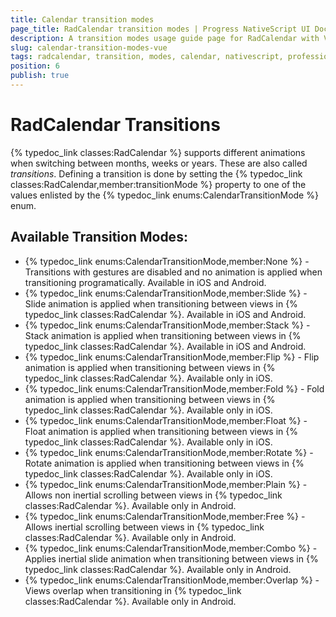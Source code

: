 ```yaml
---
title: Calendar transition modes
page_title: RadCalendar transition modes | Progress NativeScript UI Documentation
description: A transition modes usage guide page for RadCalendar with Vue
slug: calendar-transition-modes-vue
tags: radcalendar, transition, modes, calendar, nativescript, professional, ui
position: 6
publish: true
---
```


# RadCalendar Transitions
{% typedoc_link classes:RadCalendar %} supports different animations when switching between months, weeks or years. These are also called *transitions*. Defining a transition is done by setting the {% typedoc_link classes:RadCalendar,member:transitionMode %} property to one of the values enlisted by the {% typedoc_link enums:CalendarTransitionMode %} enum.

## Available Transition Modes:
*  {% typedoc_link enums:CalendarTransitionMode,member:None %} - Transitions with gestures are disabled and no animation is applied when transitioning programatically. Available in iOS and Android.
* {% typedoc_link enums:CalendarTransitionMode,member:Slide %} - Slide animation is applied when transitioning between views in {% typedoc_link classes:RadCalendar %}. Available in iOS and Android.
* {% typedoc_link enums:CalendarTransitionMode,member:Stack %} -  Stack animation is applied when transitioning between views in {% typedoc_link classes:RadCalendar %}. Available in iOS and Android.
* {% typedoc_link enums:CalendarTransitionMode,member:Flip %} -  Flip animation is applied when transitioning between views in {% typedoc_link classes:RadCalendar %}. Available only in iOS.
* {% typedoc_link enums:CalendarTransitionMode,member:Fold %} -  Fold animation is applied when transitioning between views in {% typedoc_link classes:RadCalendar %}. Available only in iOS.
* {% typedoc_link enums:CalendarTransitionMode,member:Float %} -  Float animation is applied when transitioning between views in {% typedoc_link classes:RadCalendar %}. Available only in iOS.
* {% typedoc_link enums:CalendarTransitionMode,member:Rotate %} -  Rotate animation is applied when transitioning between views in {% typedoc_link classes:RadCalendar %}. Available only in iOS.
* {% typedoc_link enums:CalendarTransitionMode,member:Plain %} -  Allows non inertial scrolling between views in {% typedoc_link classes:RadCalendar %}. Available only in Android.
* {% typedoc_link enums:CalendarTransitionMode,member:Free %} -  Allows inertial scrolling between views in {% typedoc_link classes:RadCalendar %}. Available only in Android.
* {% typedoc_link enums:CalendarTransitionMode,member:Combo %} -  Applies inertial slide animation when transitioning between views in {% typedoc_link classes:RadCalendar %}. Available only in Android.
* {% typedoc_link enums:CalendarTransitionMode,member:Overlap %} -  Views overlap when transitioning in {% typedoc_link classes:RadCalendar %}. Available only in Android.

<snippet id='calendar-transitionmodes-vue'/>
